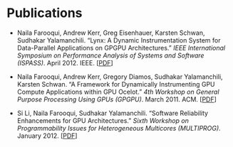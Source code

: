 # Publications #

  * Naila Farooqui, Andrew Kerr, Greg Eisenhauer, Karsten Schwan, Sudhakar Yalamanchili. “Lynx: A Dynamic Instrumentation System for Data-Parallel Applications on GPGPU Architectures.” _IEEE International Symposium on Performance Analysis of Systems and Software (ISPASS)_. April 2012. IEEE. [[PDF](http://gpuocelot.gatech.edu/wp-content/uploads/ispass2012-lynx-ptx-instrumentation.pdf)]

  * Naila Farooqui, Andrew Kerr, Gregory Diamos, Sudhakar Yalamanchili, Karsten Schwan. “A Framework for Dynamically Instrumenting GPU Compute Applications within GPU Ocelot.” _4th Workshop on General Purpose Processing Using GPUs (GPGPU)_. March 2011. ACM. [[PDF](http://gpuocelot.gatech.edu/wp-content/uploads/gpgpu4-ptx-instrumentation.pdf)]

  * Si Li, Naila Farooqui, Sudhakar Yalamanchili. “Software Reliability Enhancements for GPU Architectures.” _Sixth Workshop on Programmability Issues for Heterogeneous Multicores (MULTIPROG)_. January 2012. [[PDF](http://casl.gatech.edu/wp-content/uploads/2013/01/Software-Reliability-Enhancements-for-GPU-Applications.pdf)]